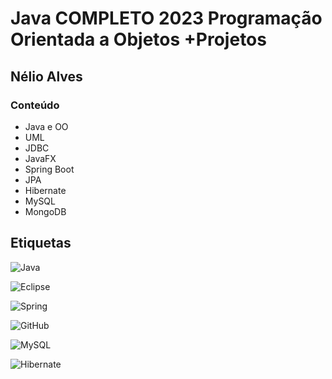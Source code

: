 # Java COMPLETO 2023 Programação Orientada a Objetos +Projetos
## Nélio Alves

### Conteúdo
- Java e OO
- UML
- JDBC
- JavaFX
- Spring Boot
- JPA
- Hibernate
- MySQL
- MongoDB 

## Etiquetas

![Java](https://img.shields.io/badge/java-%23ED8B00.svg?style=for-the-badge&logo=openjdk&logoColor=white)

![Eclipse](https://img.shields.io/badge/Made%20with-Eclipse-green)

![Spring](https://img.shields.io/badge/spring-%236DB33F.svg?style=for-the-badge&logo=spring&logoColor=white)

![GitHub](https://img.shields.io/badge/github-%23121011.svg?style=for-the-badge&logo=github&logoColor=white)

![MySQL](https://img.shields.io/badge/mysql-%2300f.svg?style=for-the-badge&logo=mysql&logoColor=white)

![Hibernate](https://img.shields.io/badge/Hibernate-59666C?style=for-the-badge&logo=Hibernate&logoColor=white)